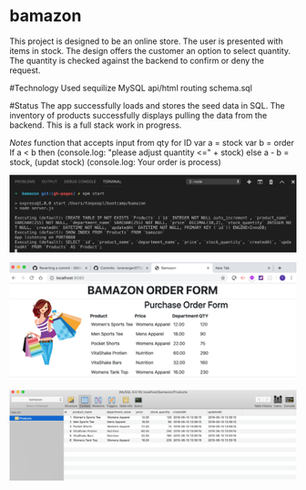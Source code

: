 # bamazon
This project is designed to be an online store. The user is presented with items in stock.
The design offers the customer an option to select quantity. The quantity is checked against the backend to confirm or deny the request.

#Technology Used
sequilize
MySQL
api/html routing
schema.sql



#Status
The app successfully loads and stores the seed data in SQL.  The inventory of products successfully displays pulling the data from the backend.  This is a full stack work in progress.  

*Notes*
function that accepts input from qty for ID
var a = stock
var b = order
If a < b then (console.log: "please adjust quantity <=" + stock)
else
a - b = stock, (updat stock)
(console.log: Your order is process)

![databasenode](/public/css/databaseNodejs.png)


![index](/public/css/indexview.png)


![mysql](/public/css/mysqldb.png)

